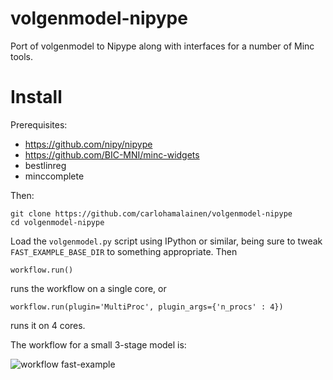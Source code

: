 # volgenmodel-nipype

Port of volgenmodel to Nipype along with interfaces for a number of Minc tools.

# Install

Prerequisites:

* https://github.com/nipy/nipype
* https://github.com/BIC-MNI/minc-widgets
* bestlinreg
* minccomplete

Then:

    git clone https://github.com/carlohamalainen/volgenmodel-nipype
    cd volgenmodel-nipype

Load the ```volgenmodel.py``` script using IPython or similar, being sure to
tweak ```FAST_EXAMPLE_BASE_DIR``` to something appropriate. Then

    workflow.run()

runs the workflow on a single core, or

    workflow.run(plugin='MultiProc', plugin_args={'n_procs' : 4})

runs it on 4 cores.

The workflow for a small 3-stage model is:

![workflow fast-example](https://github.com/carlohamalainen/volgenmodel-nipype/blob/master/volgenmodel_graph.png)
